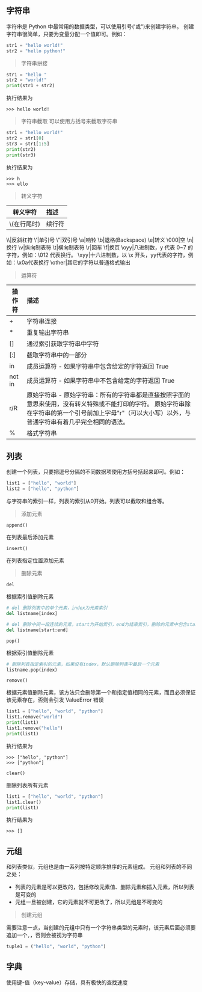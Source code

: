 ## 字符串
字符串是 Python 中最常用的数据类型，可以使用引号('或")来创建字符串。
创建字符串很简单，只要为变量分配一个值即可。例如：
```python
str1 = "hello world!"
str2 = "hello python!"
```

> 字符串拼接
```python
str1 = "hello "
str2 = "world!"
print(str1 + str2)
```
执行结果为
```
>>> hello world!
```

> 字符串截取
可以使用方括号来截取字符串
```python
str1 = "hello world!"
str2 = str1[0]
str3 = str1[1:5]
print(str2)
print(str3)
```
执行结果为
```
>>> h
>>> ello
```

> 转义字符

转义字符|描述
--|:--
\\(在行尾时)|续行符
\\\\|反斜杠符
\\'|单引号
\\"|双引号
\\a|响铃
\\b|退格(Backspace)
\\e|转义
\\000|空
\\n|换行
\\v|纵向制表符
\\t|横向制表符
\\r|回车
\\f|换页
\\oyy|八进制数，y 代表 0~7 的字符，例如：\\012 代表换行。
\\xyy|十六进制数，以 \\x 开头，yy代表的字符，例如：\\x0a代表换行
\\other|其它的字符以普通格式输出

> 运算符

操作符|描述
--|:--
+|字符串连接
*|重复输出字符串
[]|通过索引获取字符串中字符
[:]|截取字符串中的一部分
in|成员运算符 - 如果字符串中包含给定的字符返回 True
not in|成员运算符 - 如果字符串中不包含给定的字符返回 True
r/R|原始字符串 - 原始字符串：所有的字符串都是直接按照字面的意思来使用，没有转义特殊或不能打印的字符。 原始字符串除在字符串的第一个引号前加上字母"r"（可以大小写）以外，与普通字符串有着几乎完全相同的语法。
%|格式字符串


## 列表
创建一个列表，只要把逗号分隔的不同数据项使用方括号括起来即可。例如：
```python
list1 = ["hello", "world"]
list2 = ["hello", "python"]
```
与字符串的索引一样，列表的索引从0开始。列表可以截取和组合等。

> 添加元素

`append()`

在列表最后添加元素

`insert()`

在列表指定位置添加元素

> 删除元素

`del`

根据索引值删除元素

```python
# del 删除列表中的单个元素，index为元素索引
del listname[index]

# del 删除中间一段连续的元素，start为开始索引，end为结束索引，删除的元素中包含start，不包含end
del listname[start:end]
```

`pop()`

根据索引值删除元素

```python
# 删除列表指定索引的元素，如果没有index，默认删除列表中最后一个元素
listname.pop(index)
```

`remove()`

根据元素值删除元素，该方法只会删除第一个和指定值相同的元素，而且必须保证该元素存在，否则会引发 ValueError 错误
```python
list1 = ["hello", "world", "python"]
list1.remove("world")
print(list1)
list1.remove("hello")
print(list1)
```
执行结果为
```
>>> ["hello", "python"]
>>> ["python"]
```

`clear()`

删除列表所有元素
```python
list1 = ["hello", "world", "python"]
list1.clear()
print(list1)
```
执行结果为
```
>>> []
```

## 元组
和列表类似，元组也是由一系列按特定顺序排序的元素组成。
元组和列表的不同之处：
- 列表的元素是可以更改的，包括修改元素值、删除元素和插入元素，所以列表是可变的
- 元组一旦被创建，它的元素就不可更改了，所以元组是不可变的

> 创建元组

需要注意一点，当创建的元组中只有一个字符串类型的元素时，该元素后面必须要追加一个`,`，否则会被视为字符串
```python
tuple1 = ("hello", "world", "python")
```


## 字典
使用键-值（key-value）存储，具有极快的查找速度

